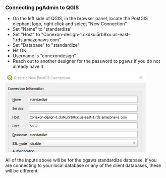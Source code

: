 ### Connecting pgAdmin to QGIS
* On the left side of QGIS, in the browser panel, locate the PostGIS elephant logo, right click and select "New Connection"
* Set "Name" to "standardize'
* Set "Host" to "Conexon-design-1.ckdkui5rb8xx.us-east-1.rds.amazonaws.com"
* Set "Database" to "standardize"
* Hit OK
* Username is "conexondesign"
* Reach out to another designer for the password to pgaws if you do not already have it

![](https://github.com/Conexon/Data-Standardization/blob/master/import_shapefile/qgis_pg_connect.PNG)

All of the inputs above will be for the pgaws standardize database, if you are connecting to your local database or any of the client databases, these will be different.
